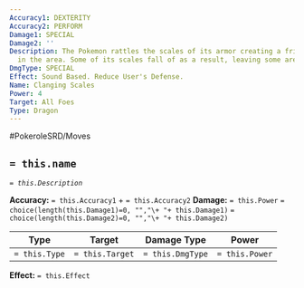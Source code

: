```yaml
---
Accuracy1: DEXTERITY
Accuracy2: PERFORM
Damage1: SPECIAL
Damage2: ''
Description: The Pokemon rattles the scales of its armor creating a frightening noise
  in the area. Some of its scales fall of as a result, leaving some areas exposed.
DmgType: SPECIAL
Effect: Sound Based. Reduce User's Defense.
Name: Clanging Scales
Power: 4
Target: All Foes
Type: Dragon
---
```


#PokeroleSRD/Moves

## `= this.name` 
*`= this.Description`*

**Accuracy:** `= this.Accuracy1` + `= this.Accuracy2`
**Damage:** `= this.Power` `= choice(length(this.Damage1)=0, "","\+ "+ this.Damage1)` `= choice(length(this.Damage2)=0, "","\+ "+ this.Damage2)`

| Type          | Target          | Damage Type          | Power          |
| ------------- | --------------- | ---------------- | -------------- |
| `= this.Type` | `= this.Target` | `= this.DmgType` | `= this.Power` | 

**Effect:** `= this.Effect`
